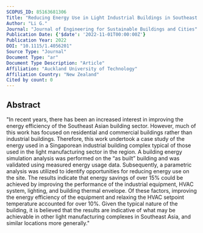```yaml
---
SCOPUS_ID: 85163681306
Title: "Reducing Energy Use in Light Industrial Buildings in Southeast Asia: A Singaporean Case Study"
Author: "Li G."
Journal: "Journal of Engineering for Sustainable Buildings and Cities"
Publication Date: {'$date': '2022-11-01T00:00:00Z'}
Publication Year: 2022
DOI: "10.1115/1.4056201"
Source Type: "Journal"
Document Type: "ar"
Document Type Description: "Article"
Affiliation: "Auckland University of Technology"
Affiliation Country: "New Zealand"
Cited by count: 0
---
```


## Abstract
"In recent years, there has been an increased interest in improving the energy efficiency of the Southeast Asian building sector. However, much of this work has focused on residential and commercial buildings rather than industrial buildings. Therefore, this work undertook a case study of the energy used in a Singaporean industrial building complex typical of those used in the light manufacturing sector in the region. A building energy simulation analysis was performed on the “as built” building and was validated using measured energy usage data. Subsequently, a parametric analysis was utilized to identify opportunities for reducing energy use on the site. The results indicate that energy savings of over 15% could be achieved by improving the performance of the industrial equipment, HVAC system, lighting, and building thermal envelope. Of these factors, improving the energy efficiency of the equipment and relaxing the HVAC setpoint temperature accounted for over 10%. Given the typical nature of the building, it is believed that the results are indicative of what may be achievable in other light manufacturing complexes in Southeast Asia, and similar locations more generally."
